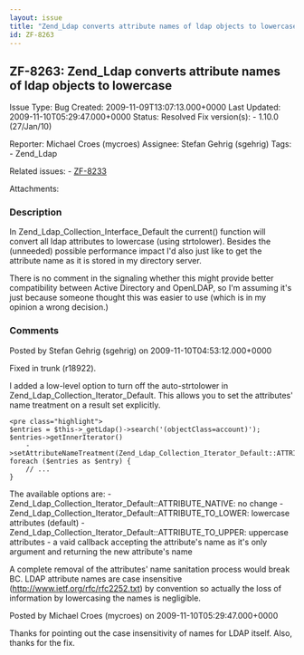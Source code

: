 ```yaml
---
layout: issue
title: "Zend_Ldap converts attribute names of ldap objects to lowercase"
id: ZF-8263
---
```


ZF-8263: Zend\_Ldap converts attribute names of ldap objects to lowercase
-------------------------------------------------------------------------

 Issue Type: Bug Created: 2009-11-09T13:07:13.000+0000 Last Updated: 2009-11-10T05:29:47.000+0000 Status: Resolved Fix version(s): - 1.10.0 (27/Jan/10)
 
 Reporter:  Michael Croes (mycroes)  Assignee:  Stefan Gehrig (sgehrig)  Tags: - Zend\_Ldap
 
 Related issues: - [ZF-8233](/issues/browse/ZF-8233)
 
 Attachments: 
### Description

In Zend\_Ldap\_Collection\_Interface\_Default the current() function will convert all ldap attributes to lowercase (using strtolower). Besides the (unneeded) possible performance impact I'd also just like to get the attribute name as it is stored in my directory server.

There is no comment in the signaling whether this might provide better compatibility between Active Directory and OpenLDAP, so I'm assuming it's just because someone thought this was easier to use (which is in my opinion a wrong decision.)

 

 

### Comments

Posted by Stefan Gehrig (sgehrig) on 2009-11-10T04:53:12.000+0000

Fixed in trunk (r18922).

I added a low-level option to turn off the auto-strtolower in Zend\_Ldap\_Collection\_Iterator\_Default. This allows you to set the attributes' name treatment on a result set explicitly.

 
    <pre class="highlight">
    $entries = $this->_getLdap()->search('(objectClass=account)');
    $entries->getInnerIterator()
        ->setAttributeNameTreatment(Zend_Ldap_Collection_Iterator_Default::ATTRIBUTE_NATIVE);
    foreach ($entries as $entry) {
        // ...
    }


The available options are: - Zend\_Ldap\_Collection\_Iterator\_Default::ATTRIBUTE\_NATIVE: no change - Zend\_Ldap\_Collection\_Iterator\_Default::ATTRIBUTE\_TO\_LOWER: lowercase attributes (default) - Zend\_Ldap\_Collection\_Iterator\_Default::ATTRIBUTE\_TO\_UPPER: uppercase attributes - a vaid callback accepting the attribute's name as it's only argument and returning the new attribute's name

A complete removal of the attributes' name sanitation process would break BC. LDAP attribute names are case insensitive (<http://www.ietf.org/rfc/rfc2252.txt>) by convention so actually the loss of information by lowercasing the names is negligible.

 

 

Posted by Michael Croes (mycroes) on 2009-11-10T05:29:47.000+0000

Thanks for pointing out the case insensitivity of names for LDAP itself. Also, thanks for the fix.

 

 